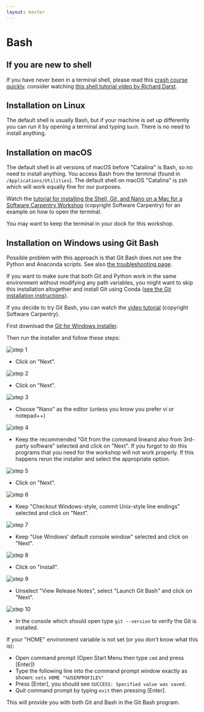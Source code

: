 ```yaml
---
layout: master
---
```


# Bash


## If you are new to shell

If you have never been in a terminal shell, please read this [crash
course quickly](https://scicomp.aalto.fi/scicomp/shell.html). consider watching
[this shell tutorial video by Richard Darst](https://youtu.be/56p6xX0aToI).


## Installation on Linux

The default shell is usually Bash, but if your machine is set up differently
you can run it by opening a terminal and typing `bash`. There is no need to
install anything.


## Installation on macOS

The default shell in all versions of macOS before "Catalina" is Bash, so no need to install
anything. You access Bash from the terminal (found in
`/Applications/Utilities`). The default shell on macOS "Catalina" is zsh which will work
equally fine for our purposes.

Watch the [tutorial for installing the Shell, Git, and Nano on a Mac for a Software Carpentry Workshop](https://www.youtube.com/watch?v=9LQhwETCdwY)
(copyright Software Carpentry) for an example on how to open the terminal.

You may want to keep the terminal in your dock for this workshop.


## Installation on Windows using Git Bash

Possible problem with this approach is that Git Bash does not see
the Python and Anaconda scripts. See also [the troubleshooting page](/installation/troubleshooting/).

If you want to make sure that both Git and Python work in the same environment without modifying any
path variables, you might want to skip this installation altogether and install
Git using Conda ([see the Git installation instructions](/installation/git/#installation-on-windows)).

If you decide to try Git Bash, you can
watch the [video tutorial](https://www.youtube.com/watch?v=339AEqk9c-8)
(copyright Software Carpentry).

First download the [Git for Windows installer](https://git-for-windows.github.io).

Then run the installer and follow these steps:

![step 1](/assets/img/git_install_step1.png)
- Click on "Next".

![step 2](/assets/img/git_install_step2.png)
- Click on "Next".

![step 3](/assets/img/git_install_step3.png)
- Choose "Nano" as the editor (unless you know you prefer vi or notepad++)

![step 4](/assets/img/git_install_step4.png)
- Keep the recommended "Git from the command lineand also from 3rd-party software"
  selected and click on "Next". If you forgot to do this programs that you need
  for the workshop will not work properly. If this happens rerun the installer
  and select the appropriate option.

![step 5](/assets/img/git_install_step5.png)
- Click on "Next".

![step 6](/assets/img/git_install_step6.png)
- Keep "Checkout Windows-style, commit Unix-style line endings" selected and click on "Next".

![step 7](/assets/img/git_install_step7.png)
- Keep "Use Windows' default console window" selected and click on "Next".

![step 8](/assets/img/git_install_step8.png)
- Click on "Install".

![step 9](/assets/img/git_install_step9.png)
- Unselect "View Release Notes", select "Launch Git Bash"  and click on "Next".

![step 10](/assets/img/git_install_step10.png)
- In the console which should open type `git --version` to verify the Git is installed.

If your "HOME" environment variable is not set (or you don't know what this is):
- Open command prompt (Open Start Menu then type `cmd` and press [Enter])
- Type the following line into the command prompt window exactly as shown: `setx HOME "%USERPROFILE%"`
- Press [Enter], you should see `SUCCESS: Specified value was saved.`
- Quit command prompt by typing `exit` then pressing [Enter].

This will provide you with both Git and Bash in the Git Bash program.
